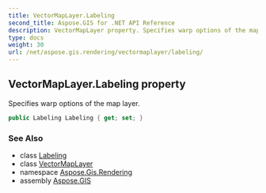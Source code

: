 ```yaml
---
title: VectorMapLayer.Labeling
second_title: Aspose.GIS for .NET API Reference
description: VectorMapLayer property. Specifies warp options of the map layer
type: docs
weight: 30
url: /net/aspose.gis.rendering/vectormaplayer/labeling/
---
```

## VectorMapLayer.Labeling property

Specifies warp options of the map layer.

```csharp
public Labeling Labeling { get; set; }
```

### See Also

* class [Labeling](../../../aspose.gis.rendering.labelings/labeling/)
* class [VectorMapLayer](../)
* namespace [Aspose.Gis.Rendering](../../vectormaplayer/)
* assembly [Aspose.GIS](../../../)


